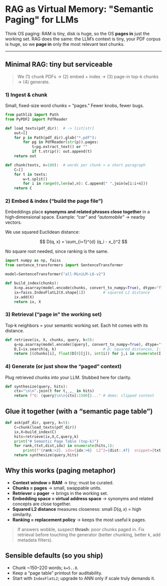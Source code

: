 # RAG as Virtual Memory: "Semantic Paging" for LLMs

Think OS paging: RAM is tiny, disk is huge, so the OS **pages in** just the working
set. RAG does the same: the LLM’s context is tiny, your PDF corpus is huge, so we
**page in** only the most relevant text chunks.

---

## Minimal RAG: tiny but serviceable

> We (1) chunk PDFs → (2) embed + index → (3) page-in top-k chunks → (4) generate.

### 1) Ingest & chunk

Small, fixed-size word chunks = “pages.” Fewer knobs, fewer bugs.

```python
from pathlib import Path
from PyPDF2 import PdfReader

def load_texts(pdf_dir):  # -> list[str]
    out=[]
    for p in Path(pdf_dir).glob("*.pdf"):
        for pg in PdfReader(str(p)).pages:
            t=pg.extract_text() or ""
            if t.strip(): out.append(t)
    return out

def chunk(texts, n=180):  # words per chunk ≈ a short paragraph
    C=[]
    for t in texts:
        w=t.split()
        for i in range(0,len(w),n): C.append(" ".join(w[i:i+n]))
    return C
```

### 2) Embed & index (“build the page file”)

Embeddings place **synonyms and related phrases close together** in a high‑dimensional
space. Example: *“car”* and *“automobile”* → nearby vectors.

We use squared Euclidean distance:

$$
D(q, x) = \sum_{i=1}^{d} (q_i - x_i)^2
$$

No square root needed, since ranking is the same.

```python
import numpy as np, faiss
from sentence_transformers import SentenceTransformer

model=SentenceTransformer("all-MiniLM-L6-v2")

def build_index(chunks):
    X=np.asarray(model.encode(chunks, convert_to_numpy=True), dtype="float32")
    ix=faiss.IndexFlatL2(X.shape[1])        # squared L2 distance
    ix.add(X)
    return ix, X
```

### 3) Retrieval (“page in” the working set)

Top‑k neighbors = your semantic working set. Each hit comes with its distance.

```python
def retrieve(ix, X, chunks, query, k=5):
    q=np.asarray(model.encode([query], convert_to_numpy=True), dtype="float32")
    D,I=ix.search(q, k)                     # D: squared distances, I: indices
    return [(chunks[i], float(D[0][j]), int(i)) for j,i in enumerate(I[0])]
```

### 4) Generate (or just show the “paged” context)

Plug retrieved chunks into your LLM. Stubbed here for clarity.

```python
def synthesize(query, hits):
    ctx="\n\n".join(t for t,_,_ in hits)
    return f"Q: {query}\n\n{ctx[:1500]}..." # demo: clipped context
```

 

## Glue it together (with a “semantic page table”)

```python
def ask(pdf_dir, query, k=5):
    C=chunk(load_texts(pdf_dir))
    ix,X=build_index(C)
    hits=retrieve(ix,X,C,query,k)
    print("# Semantic Page Table (top-k)")
    for rank,(txt,dist,idx) in enumerate(hits,1):
        print(f"{rank:>2}. idx={idx:>6}  L2^2={dist:.4f}  snippet={txt[:80]!r}")
    return synthesize(query,hits)
```

 

## Why this works (paging metaphor)

* **Context window = RAM** → tiny; must be curated.
* **Chunks = pages** → small, swappable units.
* **Retriever = pager** → brings in the working set.
* **Embedding space = virtual address space** → synonyms and related concepts are
  close together.
* **Squared L2 distance** measures closeness: small $D(q, x)$ = high similarity.
* **Ranking = replacement policy** → keeps the most useful k pages.

> If answers wobble, suspect **thrash**: poor chunks paged in. Fix retrieval before
> touching the generator (better chunking, better k, add metadata filters).

 

## Sensible defaults (so you ship)

* Chunk \~150–220 words; `k=5..8`.
* Keep a “page table” printout for auditability.
* Start with `IndexFlatL2`; upgrade to ANN only if scale truly demands it.
